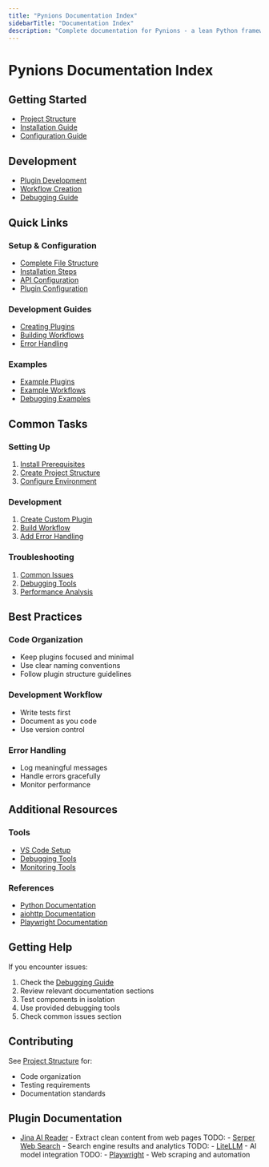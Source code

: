 ```yaml
---
title: "Pynions Documentation Index"
sidebarTitle: "Documentation Index"
description: "Complete documentation for Pynions - a lean Python framework for building AI-powered marketing automation workflows that run locally"
---
```



# Pynions Documentation Index

## Getting Started
- [Project Structure](01-project-structure.md)
- [Installation Guide](02-installation.md)
- [Configuration Guide](03-configuration.md)

## Development
- [Plugin Development](04-plugins.md)
- [Workflow Creation](05-workflows.md)
- [Debugging Guide](06-debugging.md)

## Quick Links

### Setup & Configuration
- [Complete File Structure](01-project-structure.md#complete-file-structure)
- [Installation Steps](02-installation.md#project-setup)
- [API Configuration](03-configuration.md#environment-variables-env)
- [Plugin Configuration](03-configuration.md#application-configuration-configjson)

### Development Guides
- [Creating Plugins](04-plugins.md#creating-custom-plugins)
- [Building Workflows](05-workflows.md#basic-workflow-structure)
- [Error Handling](06-debugging.md#common-issues--solutions)

### Examples
- [Example Plugins](04-plugins.md#example-complete-plugin)
- [Example Workflows](05-workflows.md#example-workflows)
- [Debugging Examples](06-debugging.md#debugging-tools)

## Common Tasks

### Setting Up
1. [Install Prerequisites](02-installation.md#prerequisites)
2. [Create Project Structure](01-project-structure.md#step-by-step-setup-on-mac)
3. [Configure Environment](03-configuration.md#environment-variables-env)

### Development
1. [Create Custom Plugin](04-plugins.md#creating-custom-plugins)
2. [Build Workflow](05-workflows.md#basic-workflow-structure)
3. [Add Error Handling](06-debugging.md#error-handling)

### Troubleshooting
1. [Common Issues](06-debugging.md#common-issues--solutions)
2. [Debugging Tools](06-debugging.md#debugging-tools)
3. [Performance Analysis](06-debugging.md#performance-analysis)

## Best Practices

### Code Organization
- Keep plugins focused and minimal
- Use clear naming conventions
- Follow plugin structure guidelines

### Development Workflow
- Write tests first
- Document as you code
- Use version control

### Error Handling
- Log meaningful messages
- Handle errors gracefully
- Monitor performance

## Additional Resources

### Tools
- [VS Code Setup](02-installation.md#ide-setup-cursor)
- [Debugging Tools](06-debugging.md#debugging-tools)
- [Monitoring Tools](06-debugging.md#monitoring)

### References
- [Python Documentation](https://docs.python.org)
- [aiohttp Documentation](https://docs.aiohttp.org)
- [Playwright Documentation](https://playwright.dev/python/)

## Getting Help

If you encounter issues:

1. Check the [Debugging Guide](06-debugging.md)
2. Review relevant documentation sections
3. Test components in isolation
4. Use provided debugging tools
5. Check common issues section

## Contributing

See [Project Structure](01-project-structure.md) for:
- Code organization
- Testing requirements
- Documentation standards

## Plugin Documentation
- [Jina AI Reader](plugins/jina.md) - Extract clean content from web pages
TODO: - [Serper Web Search](plugins/serper.md) - Search engine results and analytics
TODO: - [LiteLLM](plugins/litellm.md) - AI model integration
TODO: - [Playwright](plugins/playwright.md) - Web scraping and automation